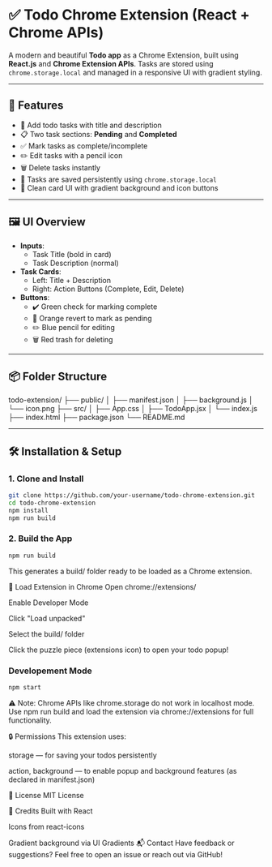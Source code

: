 # ✅ Todo Chrome Extension (React + Chrome APIs)

A modern and beautiful **Todo app** as a Chrome Extension, built using **React.js** and **Chrome Extension APIs**. Tasks are stored using `chrome.storage.local` and managed in a responsive UI with gradient styling.

---

## 🚀 Features

- 📌 Add todo tasks with title and description
- 📋 Two task sections: **Pending** and **Completed**
- ✅ Mark tasks as complete/incomplete
- ✏️ Edit tasks with a pencil icon
- 🗑️ Delete tasks instantly
- 💾 Tasks are saved persistently using `chrome.storage.local`
- 🎨 Clean card UI with gradient background and icon buttons

---

## 🖼️ UI Overview

- **Inputs**: 
  - Task Title (bold in card)
  - Task Description (normal)
- **Task Cards**:
  - Left: Title + Description
  - Right: Action Buttons (Complete, Edit, Delete)
- **Buttons**:
  - ✔️ Green check for marking complete
  - 🔄 Orange revert to mark as pending
  - ✏️ Blue pencil for editing
  - 🗑️ Red trash for deleting

---

## 📦 Folder Structure

todo-extension/
├── public/
│ ├── manifest.json
│ ├── background.js
│ └── icon.png
├── src/
│ ├── App.css
│ ├── TodoApp.jsx
│ └── index.js
├── index.html
├── package.json
└── README.md



---

## 🛠️ Installation & Setup

### 1. Clone and Install

```bash
git clone https://github.com/your-username/todo-chrome-extension.git
cd todo-chrome-extension
npm install
npm run build
```

### 2. Build the App
```bash
npm run build
```
This generates a build/ folder ready to be loaded as a Chrome extension.

🧪 Load Extension in Chrome
Open chrome://extensions/

Enable Developer Mode

Click "Load unpacked"

Select the build/ folder

Click the puzzle piece (extensions icon) to open your todo popup!


### Developement Mode
```bash
npm start
```
⚠️ Note: Chrome APIs like chrome.storage do not work in localhost mode. Use npm run build and load the extension via chrome://extensions for full functionality.

🔒 Permissions
This extension uses:

storage — for saving your todos persistently

action, background — to enable popup and background features (as declared in manifest.json)

📄 License
MIT License

🙌 Credits
Built with React

Icons from react-icons

Gradient background via UI Gradients
📬 Contact
Have feedback or suggestions?
Feel free to open an issue or reach out via GitHub!